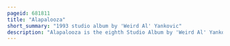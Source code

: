```yaml
---
pageid: 681811
title: "Alapalooza"
short_summary: "1993 studio album by 'Weird Al' Yankovic"
description: "Alapalooza is the eighth Studio Album by 'Weird Al' Yankovic, released in 1993. By the Completion of his previous Album off the deep End Yankovic had written all the original Songs that he planned to use for his next Release. This new Album that would be titled alapalooza in Reference to the Music Festival Lollapalooza consisted of seven original Songs and five Parodies. It produced three Parody Singles: 'Jurassic Park', 'Bedrock Anthem', and 'Achy Breaky Song'. 'jurassic Park' was a top five Hit on the Canadian Magazine the Record's single Chart."
---
```

